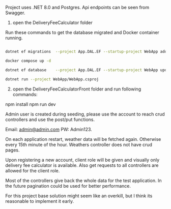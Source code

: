 ﻿
Project uses .NET 8.0 and Postgres.
Api endpoints can be seen from Swagger.


1) open the DeliveryFeeCalculator folder

Run these commands to get the database migrated and Docker container running.

~~~bash

dotnet ef migrations  --project App.DAL.EF --startup-project WebApp add Initial

docker compose up -d

dotnet ef database    --project App.DAL.EF --startup-project WebApp update

dotnet run --project WebApp/WebApp.csproj

~~~

2) open the DeliveryFeeCalculatorFront folder and run following commands:

npm install
npm run dev


Admin user is created during seeding, please use the account to reach crud controllers and use the post/put functions.

Email: admin@admin.com
PW: Admin123.


On each application restart, weather data will be fetched again. Otherwise every 15th minute of the hour.
Weathers controller does not have crud pages.

Upon registering a new account, client role will be given and visually only delivery fee calculator is available.
Also get requests to all controllers are allowed for the client role.

Most of the controllers give back the whole data for the test application.
In the future pagination could be used for better performance.

For this project base solution might seem like an overkill, but I think its reasonable to implement it early.
